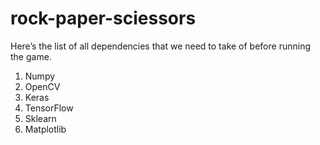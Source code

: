 # rock-paper-sciessors
Here’s the list of all dependencies that we need to take of before running the game. 
1.	Numpy
2.	OpenCV
3.	Keras
4.	TensorFlow 
5.	Sklearn
6.	Matplotlib

